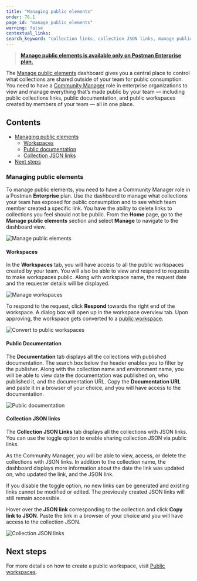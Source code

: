 ```yaml
---
title: "Managing public elements"
order: 76.1
page_id: "manage_public_elements"
warning: false
contextual_links:
search_keyword: "collection links, collection JSON links, manage public elements, public documentation, public workspaces"
---
```


> **[Manage public elements is available only on Postman Enterprise plan.](https://www.postman.com/pricing/)**

The [Manage public elements](https://blog.postman.com/govern-your-public-api-collections-more-effectively/) dashboard gives you a central place to control what collections are shared outside of your team for public consumption. You need to have a [Community Manager](/docs/collaborating-in-postman/roles-and-permissions/#team-roles/) role in enterprise organizations to view and manage everything that’s made public by your team — including public collections links, public documentation, and public workspaces created by members of your team — all in one place.

## Contents

* [Managing public elements](#managing-public-elements)
    * [Workspaces](#workspaces)
    * [Public documentation](#public-documentation)
    * [Collection JSON links](#collection-json-links)
* [Next steps](#next-steps)

### Managing public elements

To manage public elements, you need to have a Community Manager role in a Postman **Enterprise** plan. Use the dashboard to manage what collections your team has exposed for public consumption and to see which team member created a specific link. You have the ability to delete links to collections you feel should not be public. From the **Home** page, go to the **Manage public elements** section and select **Manage** to navigate to the dashboard view.

<img alt="Manage public elements" src="https://assets.postman.com/postman-docs/manage-public-elements.jpg"/>

#### Workspaces

In the **Workspaces** tab, you will have access to all the public workspaces created by your team. You will also be able to view and respond to requests to make workspaces public. Along with workspace name, the request date and the requester details will be displayed.

<img alt="Manage workspaces" src="https://assets.postman.com/postman-docs/manage-workspaces.jpg"/>

To respond to the request, click **Respond** towards the right end of the workspace. A dialog box will open up in the workspace overview tab. Upon approving, the workspace gets converted to a [public workspace](/docs/collaborating-in-postman/public-workspaces/).

<img alt="Convert to public workspaces" src="https://assets.postman.com/postman-docs/request-visibility-public-workspace.jpg"/>

#### Public Documentation

The **Documentation** tab displays all the collections with published documentation. The search box below the header enables you to filter by the publisher. Along with the collection name and environment name, you will be able to view date the documentation was published on, who published it, and the documentation URL. Copy the **Documentation URL** and paste it in a browser of your choice, and you will have access to the documentation.

<img alt="Public documentation" src="https://assets.postman.com/postman-docs/public-documentation.jpg"/>

#### Collection JSON links

The **Collection JSON Links** tab displays all the collections with JSON links. You can use the toggle option to enable sharing collection JSON via public links.

As the Community Manager, you will be able to view, access, or delete the collections with JSON links. In addition to the collection name, the dashboard displays more information about the date the link was updated on, who updated the link, and the JSON link.

If you disable the toggle option, no new links can be generated and existing links cannot be modified or edited. The previously created JSON links will still remain accessible.

Hover over the **JSON link** corresponding to the collection and click **Copy link to JSON**. Paste the link in a browser of your choice and you will have access to the collection JSON.

<img alt="Collection JSON links" src="https://assets.postman.com/postman-docs/collection-json-links.jpg"/>

## Next steps

For more details on how to create a public workspace, visit [Public workspaces](/docs/collaborating-in-postman/public-workspaces/).
